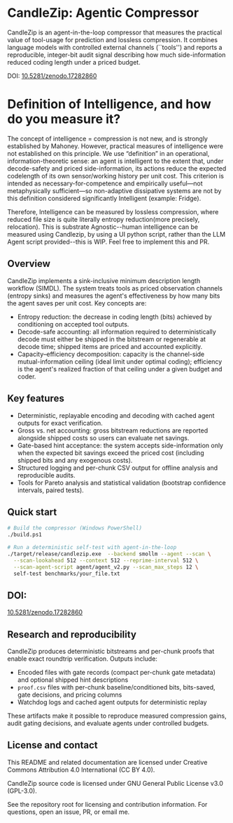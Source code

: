 # CandleZip: Agentic Compressor

CandleZip is an agent-in-the-loop compressor that measures the practical value of tool-usage for prediction and lossless compression. It combines language models with controlled external channels (``tools'') and reports a reproducible, integer-bit audit signal describing how much side-information reduced coding length under a priced budget.

DOI: [10.5281/zenodo.17282860](https://doi.org/10.5281/zenodo.17282860)

# Definition of Intelligence, and how do you measure it? 
The concept of intelligence = compression is not new, and is strongly established by Mahoney. However, practical measures of intelligence were not established on this principle. 
We use “definition” in an operational, information-theoretic sense: an agent is intelligent to the extent that,
under decode-safety and priced side-information, its actions reduce the expected codelength of its own
sensor/working history per unit cost. This criterion is intended as necessary-for-competence and empirically
useful—not metaphysically sufficient—so non-adaptive dissipative systems are not by this definition considered significantly Intelligent (example: Fridge).  

Therefore, Intelligence can be measured by lossless compression, where reduced file size is quite literally entropy reduction(more precisely, relocation). 
This is substrate Agnostic--human intelligence can be measured using Candlezip, by using a UI python script, rather than the LLM Agent script provided--this is WIP. Feel free to implement this and PR. 
## Overview

CandleZip implements a sink-inclusive minimum description length workflow (SIMDL). The system treats tools as priced observation channels (entropy sinks) and measures the agent's effectiveness by how many bits the agent saves per unit cost. Key concepts are:

- Entropy reduction: the decrease in coding length (bits) achieved by conditioning on accepted tool outputs.
- Decode-safe accounting: all information required to deterministically decode must either be shipped in the bitstream or regenerable at decode time; shipped items are priced and accounted explicitly.
- Capacity–efficiency decomposition: capacity is the channel-side mutual-information ceiling (ideal limit under optimal coding); efficiency is the agent's realized fraction of that ceiling under a given budget and coder.

## Key features

- Deterministic, replayable encoding and decoding with cached agent outputs for exact verification.
- Gross vs. net accounting: gross bitstream reductions are reported alongside shipped costs so users can evaluate net savings.
- Gate-based hint acceptance: the system accepts side-information only when the expected bit savings exceed the priced cost (including shipped bits and any exogenous costs).
- Structured logging and per-chunk CSV output for offline analysis and reproducible audits.
- Tools for Pareto analysis and statistical validation (bootstrap confidence intervals, paired tests).

## Quick start

```bash
# Build the compressor (Windows PowerShell)
./build.ps1

# Run a deterministic self-test with agent-in-the-loop
./target/release/candlezip.exe  --backend smollm --agent --scan \
  --scan-lookahead 512 --context 512 --reprime-interval 512 \
  --scan-agent-script agent/agent_v2.py --scan_max_steps 12 \
  self-test benchmarks/your_file.txt

```
## DOI:
[10.5281/zenodo.17282860](https://doi.org/10.5281/zenodo.17282860)

## Research and reproducibility

CandleZip produces deterministic bitstreams and per-chunk proofs that enable exact roundtrip verification. Outputs include:

- Encoded files with gate records (compact per-chunk gate metadata) and optional shipped hint descriptions
- `proof.csv` files with per-chunk baseline/conditioned bits, bits-saved, gate decisions, and pricing columns
- Watchdog logs and cached agent outputs for deterministic replay

These artifacts make it possible to reproduce measured compression gains, audit gating decisions, and evaluate agents under controlled budgets.

## License and contact

This README and related documentation are licensed under Creative Commons Attribution 4.0 International (CC BY 4.0).

CandleZip source code is licensed under GNU General Public License v3.0 (GPL-3.0).

See the repository root for licensing and contribution information. For questions, open an issue, PR, or email me. 
